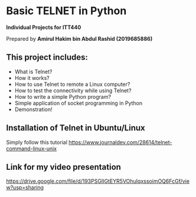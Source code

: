﻿# Basic TELNET in Python

**Individual Projects for ITT440**

Prepared by **Amirul Hakim bin Abdul Rashid (2019685886)**

## This project includes:
- What is Telnet?
- How it works?
- How to use Telnet to remote a Linux computer?
- How to test the connectivity while using Telnet?
- How to write a simple Python program?
- Simple application of socket programming in Python
- Demonstration!

## Installation of Telnet in Ubuntu/Linux

Simply follow this tutorial
https://www.journaldev.com/28614/telnet-command-linux-unix


## Link for my video presentation

https://drive.google.com/file/d/193PSGIIGtEYR5VOhuIqxssoimOQ6FcGf/view?usp=sharing



